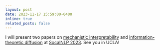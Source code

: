 ```yaml
---
layout: post
date: 2023-11-17 15:59:00-0400
inline: true
related_posts: false
---
```


I will present two papers on [mechanistic interpretability](https://arxiv.org/abs/2305.00586) and [information-theoretic diffusion](https://arxiv.org/abs/2305.02386) at [SocalNLP 2023](https://socalnlp.github.io/symp23/index.html). See you in UCLA!
